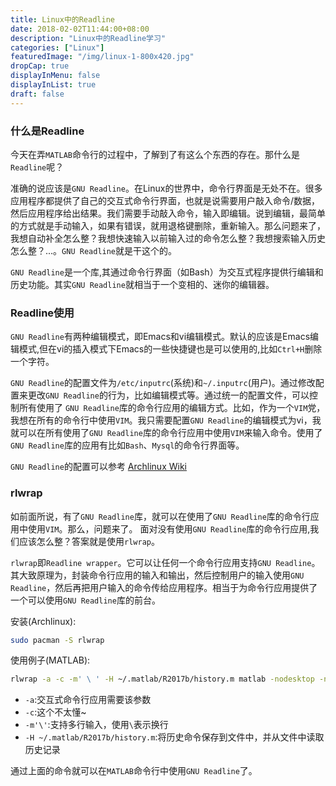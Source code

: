 ```yaml
---
title: Linux中的Readline
date: 2018-02-02T11:44:00+08:00
description: "Linux中的Readline学习"
categories: ["Linux"]
featuredImage: "/img/linux-1-800x420.jpg"
dropCap: true
displayInMenu: false
displayInList: true
draft: false
---
```


### 什么是Readline

今天在弄`MATLAB`命令行的过程中，了解到了有这么个东西的存在。那什么是`Readline`呢？

准确的说应该是`GNU Readline`。在Linux的世界中，命令行界面是无处不在。很多应用程序都提供了自己的交互式命令行界面，也就是说需要用户敲入命令/数据，然后应用程序给出结果。我们需要手动敲入命令，输入即编辑。说到编辑，最简单的方式就是手动输入，如果有错误，就用退格键删除，重新输入。那么问题来了，我想自动补全怎么整？我想快速输入以前输入过的命令怎么整？我想搜索输入历史怎么整？...。`GNU Readline`就是干这个的。

`GNU Readline`是一个库,其通过命令行界面（如Bash）为交互式程序提供行编辑和历史功能。其实`GNU Readline`就相当于一个变相的、迷你的编辑器。

<!-- more -->

### Readline使用

`GNU Readline`有两种编辑模式，即Emacs和vi编辑模式。默认的应该是Emacs编辑模式,但在vi的插入模式下Emacs的一些快捷键也是可以使用的,比如`Ctrl+H`删除一个字符。

`GNU Readline`的配置文件为`/etc/inputrc`(系统)和`~/.inputrc`(用户)。通过修改配置来更改`GNU Readline`的行为，比如编辑模式等。通过统一的配置文件，可以控制所有使用了 `GNU Readline`库的命令行应用的编辑方式。比如，作为一个`VIM`党，我想在所有的命令行中使用`VIM`。我只需要配置`GNU Readline`的编辑模式为vi，我就可以在所有使用了`GNU Readline`库的命令行应用中使用`VIM`来输入命令。使用了`GNU Readline`库的应用有比如`Bash`、`Mysql`的命令行界面等。

`GNU Readline`的配置可以参考  [Archlinux Wiki](https://wiki.archlinux.org/index.php/readline)

### rlwrap

如前面所说，有了`GNU Readline`库，就可以在使用了`GNU Readline`库的命令行应用中使用`VIM`。那么，问题来了。 面对没有使用`GNU Readline`库的命令行应用,我们应该怎么整？答案就是使用`rlwrap`。

`rlwrap`即`Readline wrapper`。它可以让任何一个命令行应用支持`GNU Readline`。其大致原理为，封装命令行应用的输入和输出，然后控制用户的输入使用`GNU Readline`，然后再把用户输入的命令传给应用程序。相当于为命令行应用提供了一个可以使用`GNU Readline`库的前台。

安装(Archlinux):

```bash
sudo pacman -S rlwrap
```

使用例子(MATLAB):

```bash
rlwrap -a -c -m' \ ' -H ~/.matlab/R2017b/history.m matlab -nodesktop -nosplash -nodisplay
```

- `-a`:交互式命令行应用需要该参数
- `-c`:这个不太懂~
- `-m'\'`:支持多行输入，使用`\`表示换行
- `-H ~/.matlab/R2017b/history.m`:将历史命令保存到文件中，并从文件中读取历史记录

通过上面的命令就可以在`MATLAB`命令行中使用`GNU Readline`了。
